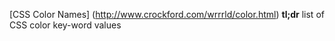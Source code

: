 [CSS Color Names] (http://www.crockford.com/wrrrld/color.html)
**tl;dr** list of CSS color key-word values
